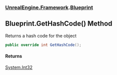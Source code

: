 ### [UnrealEngine.Framework](./UnrealEngine-Framework.md 'UnrealEngine.Framework').[Blueprint](./Blueprint.md 'UnrealEngine.Framework.Blueprint')
## Blueprint.GetHashCode() Method
Returns a hash code for the object  
```csharp
public override int GetHashCode();
```
#### Returns
[System.Int32](https://docs.microsoft.com/en-us/dotnet/api/System.Int32 'System.Int32')  
